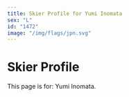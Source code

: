 ```yaml
---
title: Skier Profile for Yumi Inomata
sex: "L"
id: "1472"
image: "/img/flags/jpn.svg" 
---
```


# Skier Profile

This page is for: Yumi Inomata.
    